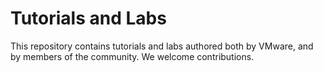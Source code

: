 # Tutorials and Labs

This repository contains tutorials and labs authored both by VMware, and by members of the community. We welcome contributions.
